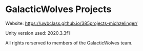 ﻿# GalacticWolves Projects

Website: https://uwbclass.github.io/385projects-michzelinger/

Unity version used: 2020.3.3f1

All rights rerserved to members of the GalacticWolves team.
